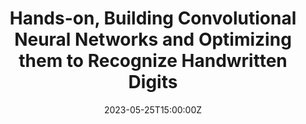 ---
title: Hands-on, Building Convolutional Neural Networks and Optimizing them to Recognize Handwritten Digits


event: Practical session in the course *Deep Neural Networks* in M.Sc. in Computer Science, University of L'Aquila
event_url: https://www.cikm2020.org/

location: L'Aquila, Italy

# Talk start and end times.
#   End time can optionally be hidden by prefixing the line with `#`.
date: '2023-05-25T15:00:00Z'
date_end: '2023-05-23T17:10:00Z'
all_day: false

authors: [Bardh Prenkaj]
tags: [deep learning]

# Is this a featured talk? (true/false)
featured: true

#image:
#  caption: 'Workflow to generate and test an improved version of the Plotly dataset'
#  focal_point: Right


# links:
#   - icon: twitter
#     icon_pack: fab
#     name: Follow
#     url: https://twitter.com/georgecushen
url_code: ''
url_pdf: ''
url_slides: ''
url_video: ''
# Markdown Slides (optional).
#   Associate this talk with Markdown slides.
#   Simply enter your slide deck's filename without extension.
#   E.g. `slides = "example-slides"` references `content/slides/example-slides.md`.
#   Otherwise, set `slides = ""`.
#slides: example

# Projects (optional).
#   Associate this post with one or more of your projects.
#   Simply enter your project's folder or file name without extension.
#   E.g. `projects = ["internal-project"]` references `content/project/deep-learning/index.md`.
#   Otherwise, set `projects = []`.
#projects:
#  - example
---